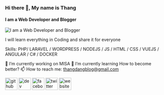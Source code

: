 ### Hi there 👋, My name is Thang
#### I am a Web Developer and Blogger
![I am a Web Developer and Blogger](https://thangdangblog.com/wp-content/uploads/2020/05/ThangDangBloglg-e1589633397288.png)

I will learn everything in Coding and share it for everyone

Skills: PHP/ LARAVEL / WORDPRESS / NODEJS / JS / HTML / CSS / VUEJS / ANGULAR / C# / DOCKER

🔭 I’m currently working on MISA
🌱 I’m currently learning How to become better?
📫 How to reach me: thangdangblog@gmail.com 

[<img src='https://cdn.jsdelivr.net/npm/simple-icons@3.0.1/icons/github.svg' alt='github' height='40'>](https://github.com/https://github.com/thangdangblog)  [<img src='https://cdn.jsdelivr.net/npm/simple-icons@3.0.1/icons/dev-dot-to.svg' alt='dev' height='40'>](https://dev.to/thangdangblog)  [<img src='https://cdn.jsdelivr.net/npm/simple-icons@3.0.1/icons/facebook.svg' alt='facebook' height='40'>](https://www.facebook.com/thangdangblog)  [<img src='https://cdn.jsdelivr.net/npm/simple-icons@3.0.1/icons/twitter.svg' alt='twitter' height='40'>](https://twitter.com/thangdangblog)  [<img src='https://cdn.jsdelivr.net/npm/simple-icons@3.0.1/icons/icloud.svg' alt='website' height='40'>](https://thangdangblog.com/)  

